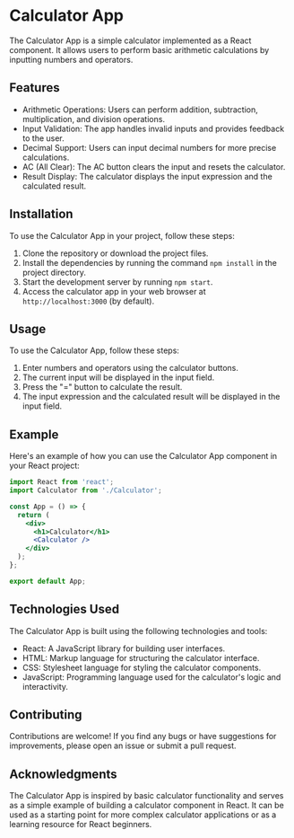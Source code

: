 # Calculator App

The Calculator App is a simple calculator implemented as a React component. It allows users to perform basic arithmetic calculations by inputting numbers and operators.

## Features

- Arithmetic Operations: Users can perform addition, subtraction, multiplication, and division operations.
- Input Validation: The app handles invalid inputs and provides feedback to the user.
- Decimal Support: Users can input decimal numbers for more precise calculations.
- AC (All Clear): The AC button clears the input and resets the calculator.
- Result Display: The calculator displays the input expression and the calculated result.

## Installation

To use the Calculator App in your project, follow these steps:

1. Clone the repository or download the project files.
2. Install the dependencies by running the command `npm install` in the project directory.
3. Start the development server by running `npm start`.
4. Access the calculator app in your web browser at `http://localhost:3000` (by default).

## Usage

To use the Calculator App, follow these steps:

1. Enter numbers and operators using the calculator buttons.
2. The current input will be displayed in the input field.
3. Press the "=" button to calculate the result.
4. The input expression and the calculated result will be displayed in the input field.

## Example

Here's an example of how you can use the Calculator App component in your React project:

```jsx
import React from 'react';
import Calculator from './Calculator';

const App = () => {
  return (
    <div>
      <h1>Calculator</h1>
      <Calculator />
    </div>
  );
};

export default App;
```

## Technologies Used

The Calculator App is built using the following technologies and tools:

- React: A JavaScript library for building user interfaces.
- HTML: Markup language for structuring the calculator interface.
- CSS: Stylesheet language for styling the calculator components.
- JavaScript: Programming language used for the calculator's logic and interactivity.

## Contributing

Contributions are welcome! If you find any bugs or have suggestions for improvements, please open an issue or submit a pull request.

## Acknowledgments

The Calculator App is inspired by basic calculator functionality and serves as a simple example of building a calculator component in React. It can be used as a starting point for more complex calculator applications or as a learning resource for React beginners.
